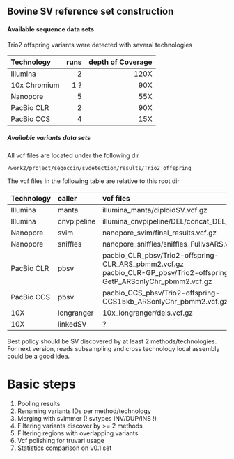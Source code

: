 Bovine SV reference set construction
--------------------------------------

#### Available sequence data sets

Trio2 offspring variants were detected with several technologies

| Technology   |   runs |  depth of Coverage | 
|:-------------|-----------------:|---------------------:|
| Illumina     |  2 | 120X  | 
| 10x Chromium |  1 ?  | 90X |
| Nanopore     |  5 |  55X |
| PacBio CLR   |  2 |  90X  | 
| PacBio CCS   | 4  | 15X |


#####  Available variants data sets
 
All vcf files are located under the following dir
```
/work2/project/seqoccin/svdetection/results/Trio2_offspring
```
The vcf files in the following table are relative to this root dir


| Technology |  caller   | vcf files |
|:----------|:-----------|:------|
| Illumina   | manta      |  illumina_manta/diploidSV.vcf.gz| 
| Illumina   | cnvpipeline  | illumina_cnvpipeline/DEL/concat_DEL_final.vcf.gz|
| Nanopore   | svim        |  nanopore_svim/final_results.vcf.gz |
| Nanopore   | sniffles    |  nanopore_sniffles/sniffles_FullvsARS.vcf.gz | 
| PacBio CLR | pbsv        |  pacbio_CLR_pbsv/Trio2-offspring-CLR_ARS_pbmm2.vcf.gz <br> pacbio_CLR-GP_pbsv/Trio2-offspring-CLR-GetP_ARSonlyChr_pbmm2.vcf.gz | 
| PacBio CCS | pbsv        |  pacbio_CCS_pbsv/Trio2-offspring-CCS15kb_ARSonlyChr_pbmm2.vcf.gz |
| 10X        | longranger  | 10x_longranger/dels.vcf.gz|
| 10X        | linkedSV    | ? |

Best policy should be SV discovered by at least 2 methods/technologies.  
For next version, reads subsampling and cross technology local assembly could be a good idea.

# Basic steps

1. Pooling results
2. Renaming variants IDs per method/technology
3. Merging with svimmer (! svtypes INV/DUP/INS !)
4. Filtering variants discover by >= 2 methods
5. Filtering regions with overlapping variants
6. Vcf polishing for truvari usage
7. Statistics comparison on v0.1 set


